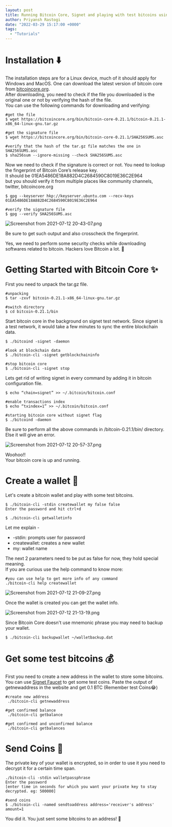 ```yaml
---
layout: post
title: Running Bitcoin Core, Signet and playing with test bitcoins using Bitcoin-CLI 🌠
author: Priyansh Rastogi
date: "2022-03-29 15:17:00 +0000"
tags:
  - "Tutorials"
---
```


# Installation ⬇️

The installation steps are for a Linux device, much of it should apply for Windows and MacOS. One can download the latest version of bitcoin core from [bitcoincore.org](https://bitcoin.org/en/bitcoin-core/?ref=blog.summerofbitcoin.org).  
After downloading, you need to check if the file you downloaded is the original one or not by verifying the hash of the file.  
You can use the following commands for downloading and verifying:

```shell
#get the file
$ wget https://bitcoincore.org/bin/bitcoin-core-0.21.1/bitcoin-0.21.1-x86_64-linux-gnu.tar.gz

#get the signature file
$ wget https://bitcoincore.org/bin/bitcoin-core-0.21.1/SHA256SUMS.asc

#verify that the hash of the tar.gz file matches the one in SHA256SUMS.asc
$ sha256sum --ignore-missing --check SHA256SUMS.asc
```

Now we need to check if the signature is correct or not. You need to lookup the fingerprint of Bitcoin Core’s release key.  
It should be 01EA5486DE18A882D4C2684590C8019E36C2E964  
but you should verify it from multiple places like community channels, twitter, bitcoincore.org

```shell
$ gpg --keyserver hkp://keyserver.ubuntu.com --recv-keys 01EA5486DE18A882D4C2684590C8019E36C2E964

#verify the signature file
$ gpg --verify SHA256SUMS.asc
```

![Screenshot from 2021-07-12 20-43-07.png](https://cdn.hashnode.com/res/hashnode/image/upload/v1626102804267/aRi2fBbZI.png)

Be sure to get such output and also crosscheck the fingerprint.

Yes, we need to perform some security checks while downloading softwares related to bitcoin. Hackers love Bitcoin a lot. 🧐

# Getting Started with Bitcoin Core ✨

First you need to unpack the tar.gz file.

```shell
#unpacking 
$ tar -zxvf bitcoin-0.21.1-x86_64-linux-gnu.tar.gz

#switch directory 
$ cd bitcoin-0.21.1/bin
```

Start bitcoin core in the background on signet test network. Since signet is a test network, it would take a few minutes to sync the entire blockchain data.

```shell
$ ./bitcoind -signet -daemon

#look at blockchain data
$ ./bitcoin-cli -signet getblockchaininfo

#stop bitcoin core
$ ./bitcoin-cli -signet stop
```

Lets get rid of writing signet in every command by adding it in bitcoin configuration file.

```shell
$ echo “chain=signet” >> ~/.bitcoin/bitcoin.conf

#enable transactions index 
$ echo “txindex=1” >> ~/.bitcoin/bitcoin.conf

#starting bitcoin core without signet flag
$ ./bitcoind -daemon
```

Be sure to perform all the above commands in /bitcoin-0.21.1/bin/ directory.  
Else it will give an error.

![Screenshot from 2021-07-12 20-57-37.png](https://cdn.hashnode.com/res/hashnode/image/upload/v1626103678277/5iPhqSoDe.png)

Woohoo!!  
Your bitcoin core is up and running.

# Create a wallet 👜

Let's create a bitcoin wallet and play with some test bitcoins.

```shell
$ ./bitcoin-cli -stdin createwallet my false false
Enter the password and hit ctrl+d

$ ./bitcoin-cli getwalletinfo
```

Let me explain -

* -stdin: prompts user for password
* createwallet: creates a new wallet
* my: wallet name

The next 2 parameters need to be put as false for now, they hold special meaning.  
If you are curious use the help command to know more:

```shell
#you can use help to get more info of any command
./bitcoin-cli help createwallet
```

![Screenshot from 2021-07-12 21-09-27.png](https://cdn.hashnode.com/res/hashnode/image/upload/v1626104554213/3XyhVunmp.png)

Once the wallet is created you can get the wallet info.

![Screenshot from 2021-07-12 21-13-19.png](https://cdn.hashnode.com/res/hashnode/image/upload/v1626104613803/TzXkhvyaA.png)

Since Bitcoin Core doesn't use mnemonic phrase you may need to backup your wallet.

```shell
$ ./bitcoin-cli backupwallet ~/walletbackup.dat
```

# Get some test bitcoins 💰

First you need to create a new address in the wallet to store some bitcoins.  
You can use [Signet Faucet](https://signet.bc-2.jp/?ref=blog.summerofbitcoin.org) to get some test coins. Paste the output of getnewaddress in the website and get 0.1 BTC (Remember test Coins😂)

```shell
#create new address
 ./bitcoin-cli getnewaddress

#get confirmed balance
 ./bitcoin-cli getbalance

#get confirmed and unconfirmed balance
 ./bitcoin-cli getbalances
```

# Send Coins 💸

The private key of your wallet is encrypted, so in order to use it you need to decrypt it for a certain time span.

```shell
./bitcoin-cli -stdin walletpassphrase
Enter the password
[enter time in seconds for which you want your private key to stay decrypted. eg: 500000]

#send coins 
$ ./bitcoin-cli -named sendtoaddress address='receiver's address' amount=1
```

You did it. You just sent some bitcoins to an address! 💪
